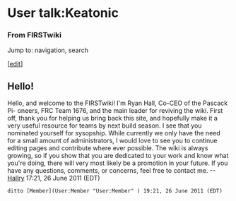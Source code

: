 

# User talk:Keatonic

### From FIRSTwiki

Jump to: navigation, search

[[edit](/index.php?title=User_talk:Keatonic&action=edit&section=1 "Edit
section: Hello!" )]

##  Hello!

Hello, and welcome to the FIRSTwiki! I'm Ryan Hall, Co-CEO of the Pascack Pi-
oneers, FRC Team 1676, and the main leader for reviving the wiki. First off,
thank you for helping us bring back this site, and hopefully make it a very
useful resource for teams by next build season. I see that you nominated
yourself for sysopship. While currently we only have the need for a small
amount of administrators, I would love to see you to continue editing pages
and contribute where ever possible. The wiki is always growing, so if you show
that you are dedicated to your work and know what you're doing, there will
very most likely be a promotion in your future. If you have any questions,
comments, or concerns, feel free to contact me.
--[Hallry](User:Hallry "User:Hallry" ) 17:21, 26 June 2011 (EDT)

    ditto [Member](User:Member "User:Member" ) 19:21, 26 June 2011 (EDT) 

